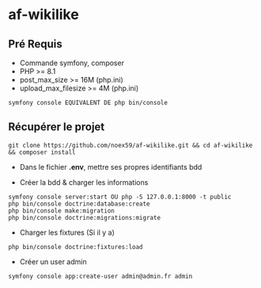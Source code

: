 # af-wikilike

## Pré Requis
* Commande symfony, composer
* PHP >= 8.1
* post_max_size >= 16M          (php.ini)
* upload_max_filesize >= 4M     (php.ini)

```
symfony console EQUIVALENT DE php bin/console
```

## Récupérer le projet

```
git clone https://github.com/noex59/af-wikilike.git && cd af-wikilike && composer install
```

* Dans le fichier **.env**, mettre ses propres identifiants bdd

* Créer la bdd & charger les informations

```
symfony console server:start OU php -S 127.0.0.1:8000 -t public
php bin/console doctrine:database:create
php bin/console make:migration
php bin/console doctrine:migrations:migrate
```

* Charger les fixtures (Si il y a)
```
php bin/console doctrine:fixtures:load
```

* Créer un user admin
```
symfony console app:create-user admin@admin.fr admin
```
